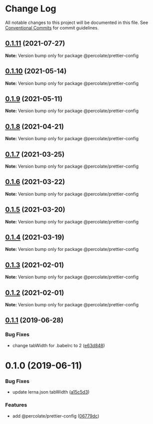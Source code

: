 # Change Log

All notable changes to this project will be documented in this file.
See [Conventional Commits](https://conventionalcommits.org) for commit guidelines.

## [0.1.11](https://github.com/percolate/blend/tree/master/pkgs/prettier-config/compare/@percolate/prettier-config@0.1.10...@percolate/prettier-config@0.1.11) (2021-07-27)

**Note:** Version bump only for package @percolate/prettier-config





## [0.1.10](https://github.com/percolate/blend/tree/master/pkgs/prettier-config/compare/@percolate/prettier-config@0.1.9...@percolate/prettier-config@0.1.10) (2021-05-14)

**Note:** Version bump only for package @percolate/prettier-config





## [0.1.9](https://github.com/percolate/blend/tree/master/pkgs/prettier-config/compare/@percolate/prettier-config@0.1.7...@percolate/prettier-config@0.1.9) (2021-05-11)

**Note:** Version bump only for package @percolate/prettier-config





## [0.1.8](https://github.com/percolate/blend/tree/master/pkgs/prettier-config/compare/@percolate/prettier-config@0.1.7...@percolate/prettier-config@0.1.8) (2021-04-21)

**Note:** Version bump only for package @percolate/prettier-config





## [0.1.7](https://github.com/percolate/blend/tree/master/pkgs/prettier-config/compare/@percolate/prettier-config@0.1.6...@percolate/prettier-config@0.1.7) (2021-03-25)

**Note:** Version bump only for package @percolate/prettier-config





## [0.1.6](https://github.com/percolate/blend/tree/master/pkgs/prettier-config/compare/@percolate/prettier-config@0.1.5...@percolate/prettier-config@0.1.6) (2021-03-22)

**Note:** Version bump only for package @percolate/prettier-config





## [0.1.5](https://github.com/percolate/blend/tree/master/pkgs/prettier-config/compare/@percolate/prettier-config@0.1.4...@percolate/prettier-config@0.1.5) (2021-03-20)

**Note:** Version bump only for package @percolate/prettier-config





## [0.1.4](https://github.com/percolate/blend/tree/master/pkgs/prettier-config/compare/@percolate/prettier-config@0.1.3...@percolate/prettier-config@0.1.4) (2021-03-19)

**Note:** Version bump only for package @percolate/prettier-config





## [0.1.3](https://github.com/percolate/blend/tree/master/pkgs/prettier-config/compare/@percolate/prettier-config@0.1.1...@percolate/prettier-config@0.1.3) (2021-02-01)

**Note:** Version bump only for package @percolate/prettier-config





## [0.1.2](https://github.com/percolate/blend/tree/master/pkgs/prettier-config/compare/@percolate/prettier-config@0.1.1...@percolate/prettier-config@0.1.2) (2021-02-01)

**Note:** Version bump only for package @percolate/prettier-config





## [0.1.1](https://github.com/percolate/blend/tree/master/pkgs/prettier-config/compare/@percolate/prettier-config@0.1.0...@percolate/prettier-config@0.1.1) (2019-06-28)


### Bug Fixes

* change tabWidth for .babelrc to 2 ([e63d848](https://github.com/percolate/blend/tree/master/pkgs/prettier-config/commit/e63d848))





# 0.1.0 (2019-06-11)


### Bug Fixes

* update lerna.json tabWidth ([a15c5d3](https://github.com/percolate/blend/tree/master/pkgs/prettier-config/commit/a15c5d3))


### Features

* add @percolate/prettier-config ([06779dc](https://github.com/percolate/blend/tree/master/pkgs/prettier-config/commit/06779dc))
